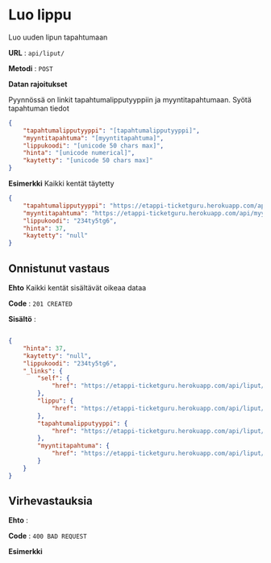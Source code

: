 # Luo lippu

Luo uuden lipun tapahtumaan

**URL** : `api/liput/`

**Metodi** : `POST`

**Datan rajoitukset**

Pyynnössä on linkit tapahtumalipputyyppiin ja myyntitapahtumaan.
Syötä tapahtuman tiedot

```json
{
    "tapahtumalipputyyppi": "[tapahtumalipputyyppi]",
    "myyntitapahtuma": "[myyntitapahtuma]",
    "lippukoodi": "[unicode 50 chars max]",
    "hinta": "[unicode numerical]",
    "kaytetty": "[unicode 50 chars max]"
}
```
**Esimerkki** Kaikki kentät täytetty

```json
{
    "tapahtumalipputyyppi": "https://etappi-ticketguru.herokuapp.com/api/tapahtumalipputyypit/2",
    "myyntitapahtuma": "https://etappi-ticketguru.herokuapp.com/api/myyntitapahtumat/1",
    "lippukoodi": "234ty5tg6",
    "hinta": 37,
    "kaytetty": "null"
}
```

## Onnistunut vastaus

**Ehto** Kaikki kentät sisältävät oikeaa dataa

**Code** : `201 CREATED`

**Sisältö** :
```json

{
    "hinta": 37,
    "kaytetty": "null",
    "lippukoodi": "234ty5tg6",
    "_links": {
        "self": {
            "href": "https://etappi-ticketguru.herokuapp.com/api/liput/4"
        },
        "lippu": {
            "href": "https://etappi-ticketguru.herokuapp.com/api/liput/4"
        },
        "tapahtumalipputyyppi": {
            "href": "https://etappi-ticketguru.herokuapp.com/api/liput/4/tapahtumalipputyyppi"
        },
        "myyntitapahtuma": {
            "href": "https://etappi-ticketguru.herokuapp.com/api/liput/4/myyntitapahtuma"
        }
    }
}

```

## Virhevastauksia

**Ehto** : 

**Code** : `400 BAD REQUEST`

**Esimerkki**
 
 ```json
 
```
